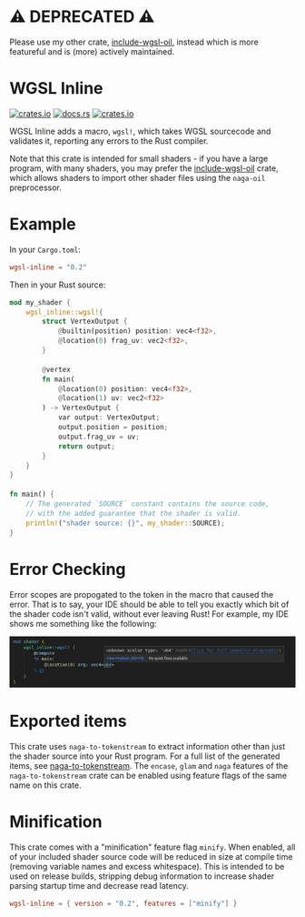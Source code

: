 # ⚠️ DEPRECATED ⚠️

Please use my other crate, [include-wgsl-oil](https://crates.io/crates/include-wgsl-oil), instead which is more featureful and is (more) actively maintained.

# WGSL Inline
[![crates.io](https://img.shields.io/crates/v/wgsl-inline.svg)](https://crates.io/crates/wgsl-inline)
[![docs.rs](https://img.shields.io/docsrs/wgsl-inline)](https://docs.rs/wgsl-inline/latest/wgsl_inline/)
[![crates.io](https://img.shields.io/crates/l/wgsl-inline.svg)](https://github.com/LucentFlux/wgsl-inline/blob/main/LICENSE)

WGSL Inline adds a macro, `wgsl!`, which takes WGSL sourcecode and validates it, reporting any errors to the Rust compiler. 

Note that this crate is intended for small shaders - if you have a large program, with many shaders, you may prefer the [include-wgsl-oil](https://crates.io/crates/include-wgsl-oil) crate, which allows shaders to import other shader files using the `naga-oil` preprocessor.

# Example

In your `Cargo.toml`:

```toml
wgsl-inline = "0.2"
```

Then in your Rust source:

```rust
mod my_shader {
    wgsl_inline::wgsl!{
        struct VertexOutput {
            @builtin(position) position: vec4<f32>,
            @location(0) frag_uv: vec2<f32>,
        }

        @vertex
        fn main(
            @location(0) position: vec4<f32>,
            @location(1) uv: vec2<f32>
        ) -> VertexOutput {
            var output: VertexOutput;
            output.position = position;
            output.frag_uv = uv;
            return output;
        }
    }
}

fn main() {
    // The generated `SOURCE` constant contains the source code,
    // with the added guarantee that the shader is valid.
    println!("shader source: {}", my_shader::SOURCE);
}
```

# Error Checking

Error scopes are propogated to the token in the macro that caused the error. That is to say, your IDE should be able to tell you exactly which bit of the shader code isn't valid, without ever leaving Rust! For example, my IDE shows me something like the following:

![Image of a WGSL compile error in an IDE](https://raw.githubusercontent.com/LucentFlux/wgsl-inline/main/docs/images/compile_error.png)

# Exported items

This crate uses `naga-to-tokenstream` to extract information other than just the shader source into your Rust program. For a full list of the generated items, 
see [naga-to-tokenstream](https://crates.io/crates/naga-to-tokenstream). The `encase`, `glam` and `naga` features of the `naga-to-tokenstream` crate can be enabled using feature flags of the same name on this crate.

# Minification

This crate comes with a "minification" feature flag `minify`. When enabled, all of your included shader source code will be reduced in size at compile time (removing variable names and excess whitespace). This is intended to be used on release builds, stripping debug information to increase shader parsing startup time and decrease read latency.

```toml
wgsl-inline = { version = "0.2", features = ["minify"] }
```
